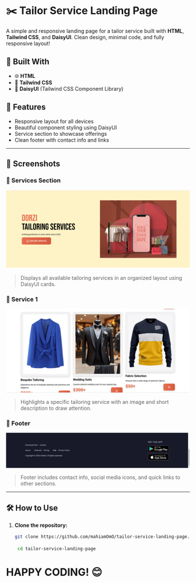 # ✂️ Tailor Service Landing Page

A simple and responsive landing page for a tailor service built with **HTML**, **Tailwind CSS**, and **DaisyUI**. Clean design, minimal code, and fully responsive layout!

## 🧰 Built With

- 🌐 **HTML**
- 🎨 **Tailwind CSS**
- 💠 **DaisyUI** (Tailwind CSS Component Library)

## 🚀 Features

- Responsive layout for all devices
- Beautiful component styling using DaisyUI
- Service section to showcase offerings
- Clean footer with contact info and links

---

## 📸 Screenshots

### 🧷 Services Section
![Services](./screenshort/services.png)
> Displays all available tailoring services in an organized layout using DaisyUI cards.

### 🧵 Service 1
![Service 1](./screenshort/services-1.png)
> Highlights a specific tailoring service with an image and short description to draw attention.

### 👣 Footer
![Footer](./screenshort/footer.png)
> Footer includes contact info, social media icons, and quick links to other sections.

---

## 🛠️ How to Use

1. **Clone the repository:**
   ```bash
   git clone https://github.com/mahiamOmO/tailor-service-landing-page.git

    cd tailor-service-landing-page
    ```

# HAPPY CODING! 😊